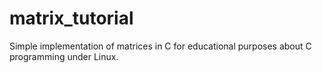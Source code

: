 # matrix_tutorial
Simple implementation of matrices in C for educational purposes about C programming under Linux.
